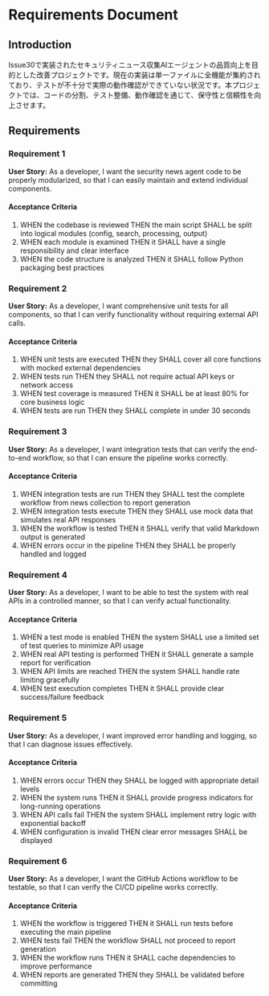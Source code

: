 # Requirements Document

## Introduction

Issue30で実装されたセキュリティニュース収集AIエージェントの品質向上を目的とした改善プロジェクトです。現在の実装は単一ファイルに全機能が集約されており、テストが不十分で実際の動作確認ができていない状況です。本プロジェクトでは、コードの分割、テスト整備、動作確認を通じて、保守性と信頼性を向上させます。

## Requirements

### Requirement 1

**User Story:** As a developer, I want the security news agent code to be properly modularized, so that I can easily maintain and extend individual components.

#### Acceptance Criteria

1. WHEN the codebase is reviewed THEN the main script SHALL be split into logical modules (config, search, processing, output)
2. WHEN each module is examined THEN it SHALL have a single responsibility and clear interface
3. WHEN the code structure is analyzed THEN it SHALL follow Python packaging best practices

### Requirement 2

**User Story:** As a developer, I want comprehensive unit tests for all components, so that I can verify functionality without requiring external API calls.

#### Acceptance Criteria

1. WHEN unit tests are executed THEN they SHALL cover all core functions with mocked external dependencies
2. WHEN tests run THEN they SHALL not require actual API keys or network access
3. WHEN test coverage is measured THEN it SHALL be at least 80% for core business logic
4. WHEN tests are run THEN they SHALL complete in under 30 seconds

### Requirement 3

**User Story:** As a developer, I want integration tests that can verify the end-to-end workflow, so that I can ensure the pipeline works correctly.

#### Acceptance Criteria

1. WHEN integration tests are run THEN they SHALL test the complete workflow from news collection to report generation
2. WHEN integration tests execute THEN they SHALL use mock data that simulates real API responses
3. WHEN the workflow is tested THEN it SHALL verify that valid Markdown output is generated
4. WHEN errors occur in the pipeline THEN they SHALL be properly handled and logged

### Requirement 4

**User Story:** As a developer, I want to be able to test the system with real APIs in a controlled manner, so that I can verify actual functionality.

#### Acceptance Criteria

1. WHEN a test mode is enabled THEN the system SHALL use a limited set of test queries to minimize API usage
2. WHEN real API testing is performed THEN it SHALL generate a sample report for verification
3. WHEN API limits are reached THEN the system SHALL handle rate limiting gracefully
4. WHEN test execution completes THEN it SHALL provide clear success/failure feedback

### Requirement 5

**User Story:** As a developer, I want improved error handling and logging, so that I can diagnose issues effectively.

#### Acceptance Criteria

1. WHEN errors occur THEN they SHALL be logged with appropriate detail levels
2. WHEN the system runs THEN it SHALL provide progress indicators for long-running operations
3. WHEN API calls fail THEN the system SHALL implement retry logic with exponential backoff
4. WHEN configuration is invalid THEN clear error messages SHALL be displayed

### Requirement 6

**User Story:** As a developer, I want the GitHub Actions workflow to be testable, so that I can verify the CI/CD pipeline works correctly.

#### Acceptance Criteria

1. WHEN the workflow is triggered THEN it SHALL run tests before executing the main pipeline
2. WHEN tests fail THEN the workflow SHALL not proceed to report generation
3. WHEN the workflow runs THEN it SHALL cache dependencies to improve performance
4. WHEN reports are generated THEN they SHALL be validated before committing
